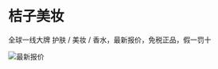 # 桔子美妆

全球一线大牌 护肤 / 美妆 / 香水，最新报价，免税正品，假一罚十

![最新报价](https://github.com/Juzimeizhuang/cosmetics/raw/master/data/桔子美妆-2021-11-17-.jpeg)